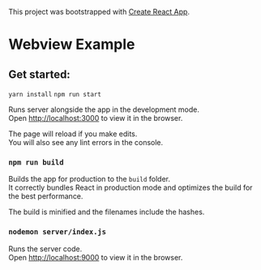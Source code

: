 This project was bootstrapped with [Create React App](https://github.com/facebookincubator/create-react-app).

# Webview Example

## Get started:

`yarn install`
`npm run start`

Runs server alongside the app in the development mode.<br>
Open [http://localhost:3000](http://localhost:3000) to view it in the browser.

The page will reload if you make edits.<br>
You will also see any lint errors in the console.

### `npm run build`

Builds the app for production to the `build` folder.<br>
It correctly bundles React in production mode and optimizes the build for the best performance.

The build is minified and the filenames include the hashes.<br>

### `nodemon server/index.js`

Runs the server code.<br>
Open [http://localhost:9000](http://localhost:9000) to view it in the browser.